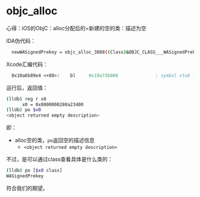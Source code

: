 # objc_alloc

心得：iOS的ObjC：alloc分配后的=新建的空的类：描述为空

IDA伪代码：

```bash
  newWASignedPrekey = objc_alloc_3808((Class)&OBJC_CLASS___WASignedPrekey);
```

Xcode汇编代码：

```asm
  0x10a6b89e4 <+88>:    bl     0x10a73b808              ; symbol stub for: objc_alloc_3808
```

运行后，返回值：

```bash
(lldb) reg r x0
      x0 = 0x0000000280a23400
(lldb) po $x0
<object returned empty description>
```

即：

* alloc空的类，`po`返回空的描述信息
  * `<object returned empty description>`


不过，是可以通过class查看具体是什么类的：

```bash
(lldb) po [$x0 class]
WASignedPrekey
```

符合我们的期望。

